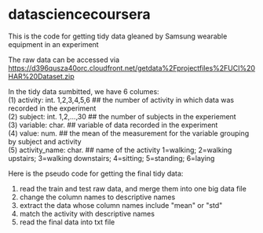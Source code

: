# datasciencecoursera
This is the code for getting tidy data gleaned by Samsung wearable equipment in an experiment

The raw data can be accessed via https://d396qusza40orc.cloudfront.net/getdata%2Fprojectfiles%2FUCI%20HAR%20Dataset.zip 

In the tidy data sumbitted, we have 6 columes: <br>
(1) activity: int. 1,2,3,4,5,6  ## the number of activity in which data was recorded in the experiment<br>
(2) subject: int. 1,2,...,30  ## the number of subjects in the experiement<br>
(3) variable: char. ## variable of data recorded in the experiment<br>
(4) value: num. ## the mean of the measurement for the variable grouping by subject and activity<br>
(5) activity_name: char. ## name of the activity 1=walking; 2=walking upstairs; 3=walking downstairs; 4=sitting; 5=standing; 6=laying<br>

Here is the pseudo code for getting the final tidy data:<br>
1. read the train and test raw data, and merge them into one big data file<br>
2. change the column names to descriptive names<br>
3. extract the data whose column names include "mean" or "std"<br>
4. match the activity with descriptive names<br>
5. read the final data into txt file<br>

